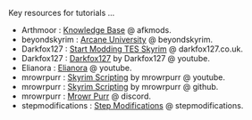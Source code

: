 Key resources for tutorials ...

- Arthmoor : [Knowledge Base](https://www.afkmods.com/index.php?/forum/369-knowledge-base/) @ afkmods.
- beyondskyrim : [Arcane University](https://beyondskyrim.org/arcane-university) @ beyondskyrim.
- Darkfox127 : [Start Modding TES Skyrim](https://www.darkfox127.co.uk/) @ darkfox127.co.uk.
- Darkfox127 : [Darkfox127](https://www.youtube.com/darkfox127) by Darkfox127 @ youtube.
- Elianora : [Elianora](https://www.youtube.com/elianora) @ youtube.
- mrowrpurr : [Skyrim Scripting](https://www.youtube.com/SkyrimScripting) by mrowrpurr @ youtube.
- mrowrpurr : [Skyrim Scripting](https://github.com/SkyrimScripting) by mrowrpurr @ github.
- mrowrpurr : [Mrowr Purr](https://discord.com/invite/d96UKrKead) @ discord.
- stepmodifications : [Step Modifications](https://stepmodifications.org/) @ stepmodifications.

